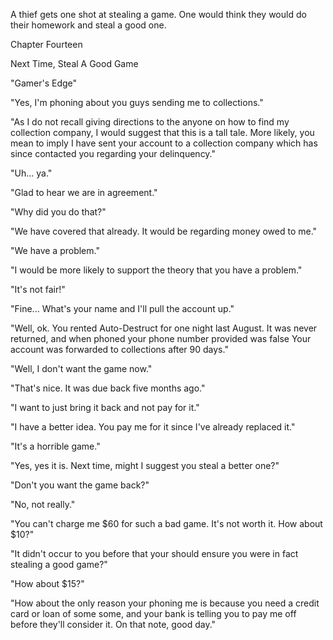 
 

 

 

 

 

 

 

 

 

 




A thief gets one shot at stealing a game.  One would think they would do their homework and steal a good one.













Chapter Fourteen


Next Time, Steal A Good Game

"Gamer's Edge"

"Yes, I'm phoning about you guys sending me to collections."

"As I do not recall giving directions to the anyone on how to find my collection company, I would suggest that this is a tall tale.  More likely, you mean to imply I have sent your account to a collection company which has since contacted you regarding your delinquency."

"Uh... ya."

"Glad to hear we are in agreement."

"Why did you do that?"

"We have covered that already.  It would be regarding money owed to me."

"We have a problem."

"I would be more likely to support the theory that you have a problem."

"It's not fair!"

"Fine...  What's your name and I'll pull the account up."

<customer provides name>

"Well, ok.  You rented Auto-Destruct for one night last August.  It was never returned, and when phoned your phone number provided was false  Your account was forwarded to collections after 90 days."

"Well, I don't want the game now."

"That's nice.  It was due back five months ago."

"I want to just bring it back and not pay for it."

"I have a better idea.  You pay me for it since I've already replaced it."

"It's a horrible game."

"Yes, yes it is.  Next time, might I suggest you steal a better one?"

"Don't you want the game back?"

"No, not really."

"You can't charge me $60 for such a bad game.  It's not worth it.  How about $10?"

"It didn't occur to you before that your should ensure you were in fact stealing a good game?"

"How about $15?"

"How about the only reason your phoning me is because you need a credit card or loan of some some, and your bank is telling you to pay me off before they'll consider it.  On that note, good day."

<click>


 

 

 
 